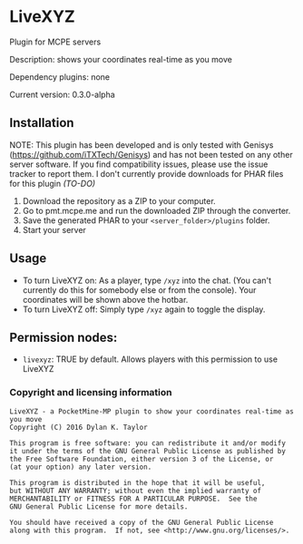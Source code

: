 # LiveXYZ

Plugin for MCPE servers

Description: shows your coordinates real-time as you move

Dependency plugins: none

Current version: 0.3.0-alpha

## Installation
NOTE: This plugin has been developed and is only tested with Genisys (https://github.com/iTXTech/Genisys) and has not been tested on any other server software. If you find compatibility issues, please use the issue tracker to report them.
I don't currently provide downloads for PHAR files for this plugin _(TO-DO)_

1. Download the repository as a ZIP to your computer.
2. Go to pmt.mcpe.me and run the downloaded ZIP through the converter.
3. Save the generated PHAR to your `<server_folder>/plugins` folder.
4. Start your server

## Usage
- To turn LiveXYZ on:
  As a player, type `/xyz` into the chat. (You can't currently do this for somebody else or from the console). Your coordinates will be shown above the hotbar.
- To turn LiveXYZ off:
  Simply type `/xyz` again to toggle the display.

## Permission nodes:
- `livexyz`: TRUE by default. Allows players with this permission to use LiveXYZ

### Copyright and licensing information
```
LiveXYZ - a PocketMine-MP plugin to show your coordinates real-time as you move
Copyright (C) 2016 Dylan K. Taylor

This program is free software: you can redistribute it and/or modify
it under the terms of the GNU General Public License as published by
the Free Software Foundation, either version 3 of the License, or
(at your option) any later version.

This program is distributed in the hope that it will be useful,
but WITHOUT ANY WARRANTY; without even the implied warranty of
MERCHANTABILITY or FITNESS FOR A PARTICULAR PURPOSE.  See the
GNU General Public License for more details.

You should have received a copy of the GNU General Public License
along with this program.  If not, see <http://www.gnu.org/licenses/>.
```
